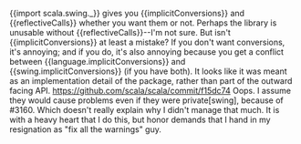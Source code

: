 {{import scala.swing._}} gives you {{implicitConversions}} and {{reflectiveCalls}} whether you want them or not.  Perhaps the library is unusable without {{reflectiveCalls}}--I'm not sure.  But isn't {{implicitConversions}} at least a mistake?  If you don't want conversions, it's annoying; and if you do, it's also annoying because you get a conflict between {{language.implicitConversions}} and {{swing.implicitConversions}} (if you have both).
It looks like it was meant as an implementation detail of the package, rather than part of the outward facing API.
  https://github.com/scala/scala/commit/f15dc74
Oops. I assume they would cause problems even if they were private[swing], because of #3160. Which doesn't really explain why I didn't manage that much. It is with a heavy heart that I do this, but honor demands that I hand in my resignation as "fix all the warnings" guy.
